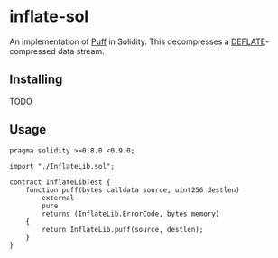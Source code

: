 # inflate-sol

An implementation of [Puff](https://github.com/madler/zlib/blob/master/contrib/puff) in Solidity. This decompresses a [DEFLATE](https://tools.ietf.org/html/rfc1951)-compressed data stream.

## Installing

TODO

## Usage

```solidity
pragma solidity >=0.8.0 <0.9.0;

import "./InflateLib.sol";

contract InflateLibTest {
    function puff(bytes calldata source, uint256 destlen)
        external
        pure
        returns (InflateLib.ErrorCode, bytes memory)
    {
        return InflateLib.puff(source, destlen);
    }
}
```

